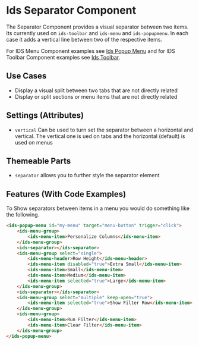 # Ids Separator Component

The Separator Component provides a visual separator between two items. Its currently used on `ids-toolbar` and `ids-menu` and `ids-popupmenu`. In each case it adds a vertical line between two of the respective items.

For IDS Menu Component examples see [Ids Popup Menu](../ids-menu/README.md) and for IDS Toolbar Component examples see [Ids Toolbar](../ids-toolbar/README.md).

## Use Cases

- Display a visual split between two tabs that are not directly related
- Display or split sections or menu items that are not directly related

## Settings (Attributes)

- `vertical` Can be used to turn set the separator between a horizontal and vertical. The vertical one is ued on tabs and the horizontal (default) is used on menus

## Themeable Parts

- `separator` allows you to further style the separator element

## Features (With Code Examples)

To Show separators between items in a menu you would do something like the following.

```html
<ids-popup-menu id="my-menu" target="menu-button" trigger="click">
    <ids-menu-group>
        <ids-menu-item>Personalize Columns</ids-menu-item>
    </ids-menu-group>
    <ids-separator></ids-separator>
    <ids-menu-group select="single">
        <ids-menu-header>Row Height</ids-menu-header>
        <ids-menu-item disabled="true">Extra Small</ids-menu-item>
        <ids-menu-item>Small</ids-menu-item>
        <ids-menu-item>Medium</ids-menu-item>
        <ids-menu-item selected="true">Large</ids-menu-item>
    </ids-menu-group>
    <ids-separator></ids-separator>
    <ids-menu-group select="multiple" keep-open="true">
        <ids-menu-item selected="true">Show Filter Row</ids-menu-item>
    </ids-menu-group>
    <ids-menu-group>
        <ids-menu-item>Run Filter</ids-menu-item>
        <ids-menu-item>Clear Filter</ids-menu-item>
    </ids-menu-group>
</ids-popup-menu>
```
